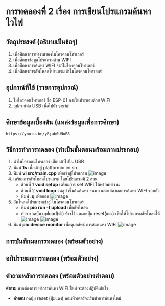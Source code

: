 #  การทดลองที่ 2 เรื่อง การเขียนโปรแกรมค้นหาไวไฟ

##  วัตถุประสงค์ (อธิบายเป็นข้อๆ)
   1. เพื่อศึกษาการทำงานของไมโครคอนโทรเลอร์
   2. เพื่อศึกษาข้อมูลโปรแกรมด้าน WIFI
   3. เพื่อศึกษาการค้นหา WIFI จากไมโครคอนโทรเลอร์
   4. เพื่อศึกษาการอัพโหลดโปรแกรมเข้าไมโครคอนโทรเลอร์
##  อุปกรณ์ที่ใช้ (รายการอุปกรณ์)
   1. ไมโครคอนโทรเลอร์ ชื่อ ESP-01 ภายในประกอบด้วย WIFI 
   2. อุปกรณ์ต่อ USB เพื่อไปยัง serial
##  ศึกษาข้อมูลเบื้องต้น (แหล่งข้อมูลเพื่อการศึกษา)
    https://youtu.be/yBjab0UNuB8

##  วิธีการทำการทดลอง (ทำเป็นขั้นตอนพร้อมภาพประกอบ)
   1. นำไมโครคอนโทรเลอร์ เสียบเข้าไปใน USB 
   2. พิมพ์ **1s** เพื่อเข้าสู่ platformio.ini src
   3. พิมพ์ **vi src/main.cpp** เพื่อเข้าสู่โปรแกรม
   ![image](https://user-images.githubusercontent.com/80879429/112137741-36f8d600-8c03-11eb-82c6-998286d2f52a.png)
   4. เตรียมการอัพโหลดโปรแกรม โดยโปรแกรมมี 2 ส่วน 
        - ส่วนที่ 1 **void setup**  เตรียมการ set WIFI ให้พร้อมทำงาน
        - ส่วนที่ 2 **void loop**   วนลูป เริ่มต้นค้นหา จนพบ และแสดงผลการค้นหา WIFI รอบตัว
        - พิมพ์ **:q** เพื่อออก
   ![image](https://user-images.githubusercontent.com/80879429/112137785-44ae5b80-8c03-11eb-8b6c-442282d5e1ed.png)
   5. อัพโหลดโปรแกรมเข้าสู่ ไมโครคอนโทรเลอร์
        - พิมพ์ **pio run -t upload** เพื่ออัพโหลด
        - ทำการกดปุ่ม upload(ดำ) ค้างไว้ และกดปุ่ม reset(แดง) เพื่อให้โปรแกรมอัพโหลดได้ 
   ![image](https://user-images.githubusercontent.com/80879429/112137817-51cb4a80-8c03-11eb-8451-ca698cc56d90.png)
   ![image](https://user-images.githubusercontent.com/80879429/112137832-57289500-8c03-11eb-9f52-3d0694655f86.png)
   6. พิมพ์ **pio device monitor** เพื่อดูผลลัพธ์ การสแกนหา WIFI 
   ![image](https://user-images.githubusercontent.com/80879429/112137853-5e4fa300-8c03-11eb-8941-5f4695e068a7.png)

##  การบันทึกผลการทดลอง (พร้อมตัวอย่าง)

##  อภิปรายผลการทดลอง (พร้อมตัวอย่าง)

##  คำถามหลังการทดลอง (พร้อมตัวอย่างคำตอบ)
**คำถาม**   หากต้องการ ทำการค้นหา WIFI ใหม่ จะต้องปฏิบัติเช่นไร
*  **คำตอบ**   กดปุ่ม reset (ปุ่มแดง) คอมพิวเตอร์จะเริ่มทำการค้นหาใหม่
